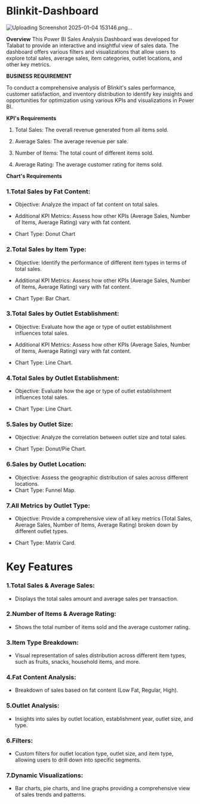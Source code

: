 # Blinkit-Dashboard

![Uploading Screenshot 2025-01-04 153146.png…]()


**Overview**
This Power BI Sales Analysis Dashboard was developed for Talabat to provide an interactive and insightful view of sales data. The dashboard offers various filters and visualizations that allow users to explore total sales, average sales, item categories, outlet locations, and other key metrics.

**BUSINESS REQUIREMENT**

To conduct a comprehensive analysis of Blinkit's sales performance, customer satisfaction, and inventory distribution to identify key insights and opportunities for optimization using various KPIs and visualizations in Power BI.

**KPI's Requirements**

1. Total Sales: The overall revenue generated from all items sold.

2. Average Sales: The average revenue per sale.

3. Number of Items: The total count of different items sold.

4. Average Rating: The average customer rating for items sold.

**Chart's Requirements**

### 1.Total Sales by Fat Content:

+ Objective: Analyze the impact of fat content on total sales.

+ Additional KPI Metrics: Assess how other KPIs (Average Sales, Number of Items, Average Rating) vary with fat content.

+ Chart Type: Donut Chart

### 2.Total Sales by Item Type:

* Objective: Identify the performance of different item types in terms of total sales.

* Additional KPI Metrics: Assess how other KPIs (Average Sales, Number of Items, Average Rating) vary with fat content.

* Chart Type: Bar Chart.

### 3.Total Sales by Outlet Establishment:

* Objective: Evaluate how the age or type of outlet establishment influences total sales.

* Additional KPI Metrics: Assess how other KPIs (Average Sales, Number of Items, Average Rating) vary with fat content.

* Chart Type: Line Chart. 

### 4.Total Sales by Outlet Establishment:

* Objective: Evaluate how the age or type of outlet establishment influences total sales.

* Chart Type: Line Chart. 

### 5.Sales by Outlet Size:

* Objective: Analyze the correlation between outlet size and total sales.

* Chart Type: Donut/Pie Chart.

### 6.Sales by Outlet Location:

* Objective: Assess the geographic distribution of sales across different locations.
* Chart Type: Funnel Map. 

### 7.All Metrics by Outlet Type:

* Objective: Provide a comprehensive view of all key metrics (Total Sales, Average Sales, Number of Items, Average Rating) broken down by different outlet types.

* Chart Type: Matrix Card. 

# Key Features
### 1.Total Sales & Average Sales:

* Displays the total sales amount and average sales per transaction.

### 2.Number of Items & Average Rating:

* Shows the total number of items sold and the average customer rating.

### 3.Item Type Breakdown:

* Visual representation of sales distribution across different item types, such as fruits, snacks, household items, and more.

### 4.Fat Content Analysis:

* Breakdown of sales based on fat content (Low Fat, Regular, High).

### 5.Outlet Analysis:

* Insights into sales by outlet location, establishment year, outlet size, and type.

### 6.Filters:

* Custom filters for outlet location type, outlet size, and item type, allowing users to drill down into specific segments.

### 7.Dynamic Visualizations:

* Bar charts, pie charts, and line graphs providing a comprehensive view of sales trends and patterns.

